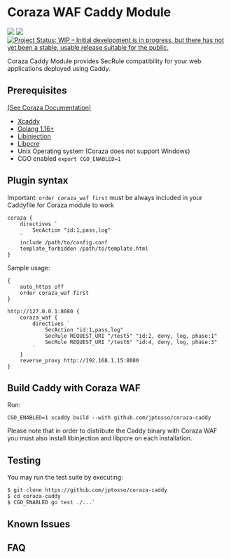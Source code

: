 # Coraza WAF Caddy Module

<a href="https://github.com/jptosso/coraza-caddy/actions/" target="_blank"><img src="https://github.com/jptosso/coraza-caddy/workflows/build/badge.svg?branch=main"></a>
<a href="https://pkg.go.dev/github.com/jptosso/coraza-caddy" target="_blank"><img src="https://img.shields.io/badge/godoc-reference-blue.svg"></a>
[![Project Status: WIP – Initial development is in progress, but there has not yet been a stable, usable release suitable for the public.](https://www.repostatus.org/badges/latest/wip.svg)](https://www.repostatus.org/#wip)

Coraza Caddy Module provides SecRule compatibility for your web applications deployed using Caddy.

## Prerequisites

[(See Coraza Documentation)](https://github.com/jptosso/coraza-waf#prerequisites)

* [Xcaddy](https://github.com/caddyserver/xcaddy#install)
* [Golang 1.16+](https://golang.org/doc/install)
* [Libinjection](https://github.com/jptosso/coraza-waf#prerequisites)
* [Libpcre](https://github.com/jptosso/coraza-waf#prerequisites)
* Unix Operating system (Coraza does not support Windows)
* CGO enabled `export CGO_ENABLED=1`

## Plugin syntax

Important: `order coraza_waf first` must be always included in your Caddyfile for Coraza module to work
```
coraza {
	directives `
		SecAction "id:1,pass,log"
	`
	include /path/to/config.conf
	template_forbidden /path/to/template.html
}
```

Sample usage:

```
{
    auto_https off
    order coraza_waf first
}

http://127.0.0.1:8080 {
	coraza_waf {
		directives `
			SecAction "id:1,pass,log"
			SecRule REQUEST_URI "/test5" "id:2, deny, log, phase:1"
			SecRule REQUEST_URI "/test6" "id:4, deny, log, phase:3"
		`
	}
	reverse_proxy http://192.168.1.15:8080
}
```

## Build Caddy with Coraza WAF

Run:

```
CGO_ENABLED=1 xcaddy build --with github.com/jptosso/coraza-caddy
```

Please note that in order to distribute the Caddy binary with Coraza WAF you must also install libinjection and libpcre on each installation.

## Testing

You may run the test suite by executing:

```
$ git clone https://github.com/jptosso/coraza-caddy
$ cd coraza-caddy
$ CGO_ENABLED go test ./...`
```

## Known Issues


## FAQ

